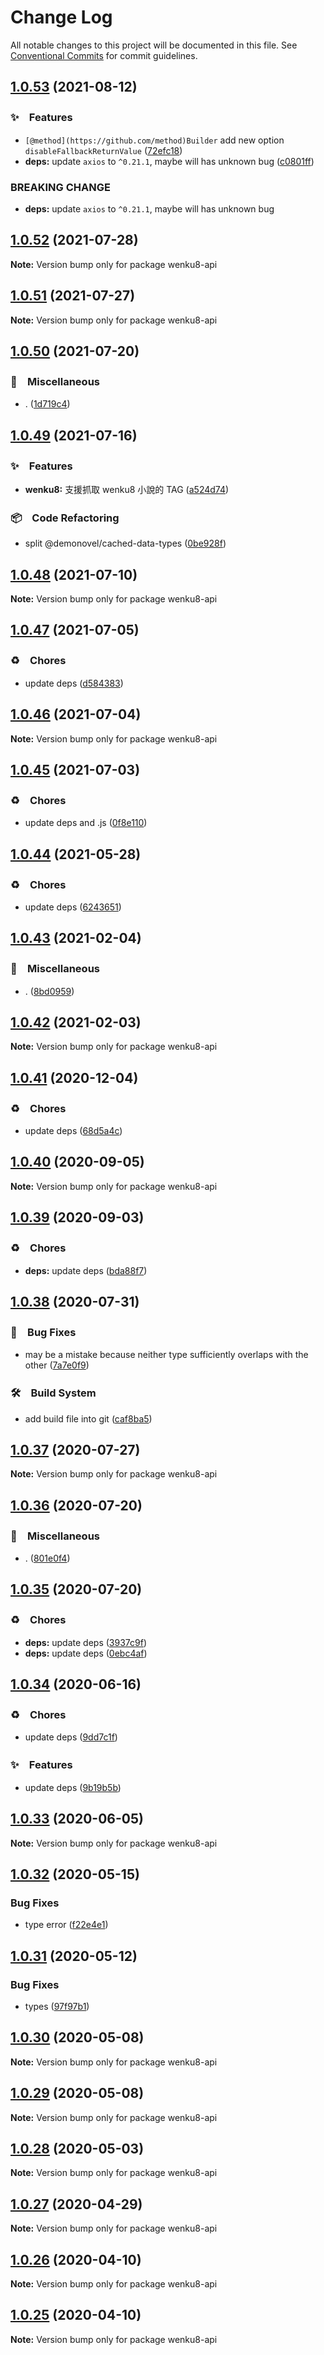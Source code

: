 # Change Log

All notable changes to this project will be documented in this file.
See [Conventional Commits](https://conventionalcommits.org) for commit guidelines.

## [1.0.53](https://github.com/bluelovers/ws-rest/compare/wenku8-api@1.0.52...wenku8-api@1.0.53) (2021-08-12)


### ✨　Features

* `[@method](https://github.com/method)Builder` add new option `disableFallbackReturnValue` ([72efc18](https://github.com/bluelovers/ws-rest/commit/72efc185609497962ba448b0afa46ae462b3c85d))
* **deps:** update `axios` to `^0.21.1`, maybe will has unknown bug ([c0801ff](https://github.com/bluelovers/ws-rest/commit/c0801ff1d842065f590434214286bccbf0a4f3de))


### BREAKING CHANGE

* **deps:** update `axios` to `^0.21.1`, maybe will has unknown bug





## [1.0.52](https://github.com/bluelovers/ws-rest/compare/wenku8-api@1.0.51...wenku8-api@1.0.52) (2021-07-28)

**Note:** Version bump only for package wenku8-api





## [1.0.51](https://github.com/bluelovers/ws-rest/compare/wenku8-api@1.0.50...wenku8-api@1.0.51) (2021-07-27)

**Note:** Version bump only for package wenku8-api





## [1.0.50](https://github.com/bluelovers/ws-rest/compare/wenku8-api@1.0.49...wenku8-api@1.0.50) (2021-07-20)


### 🔖　Miscellaneous

* . ([1d719c4](https://github.com/bluelovers/ws-rest/commit/1d719c4002fcca27ce0f598e9776e33892e27b5f))





## [1.0.49](https://github.com/bluelovers/ws-rest/compare/wenku8-api@1.0.48...wenku8-api@1.0.49) (2021-07-16)


### ✨　Features

* **wenku8:** 支援抓取 wenku8 小說的 TAG ([a524d74](https://github.com/bluelovers/ws-rest/commit/a524d74db653f527b4c71db45644afeb4b05651b))


### 📦　Code Refactoring

* split @demonovel/cached-data-types ([0be928f](https://github.com/bluelovers/ws-rest/commit/0be928fa38a56edea3444718e4762ec8653f9552))





## [1.0.48](https://github.com/bluelovers/ws-rest/compare/wenku8-api@1.0.47...wenku8-api@1.0.48) (2021-07-10)

**Note:** Version bump only for package wenku8-api





## [1.0.47](https://github.com/bluelovers/ws-rest/compare/wenku8-api@1.0.46...wenku8-api@1.0.47) (2021-07-05)


### ♻️　Chores

* update deps ([d584383](https://github.com/bluelovers/ws-rest/commit/d58438305e1a92d2f5cb598c14ae70081e8e850d))





## [1.0.46](https://github.com/bluelovers/ws-rest/compare/wenku8-api@1.0.45...wenku8-api@1.0.46) (2021-07-04)

**Note:** Version bump only for package wenku8-api





## [1.0.45](https://github.com/bluelovers/ws-rest/compare/wenku8-api@1.0.44...wenku8-api@1.0.45) (2021-07-03)


### ♻️　Chores

* update deps and .js ([0f8e110](https://github.com/bluelovers/ws-rest/commit/0f8e11034efcbb341219c706e731a851c881b8bf))





## [1.0.44](https://github.com/bluelovers/ws-rest/compare/wenku8-api@1.0.43...wenku8-api@1.0.44) (2021-05-28)


### ♻️　Chores

* update deps ([6243651](https://github.com/bluelovers/ws-rest/commit/6243651447df13ddfb9eb5316af30b849771e617))





## [1.0.43](https://github.com/bluelovers/ws-rest/compare/wenku8-api@1.0.42...wenku8-api@1.0.43) (2021-02-04)


### 🔖　Miscellaneous

* . ([8bd0959](https://github.com/bluelovers/ws-rest/commit/8bd0959c91aa2315276e6fd7c805c0c36373f595))





## [1.0.42](https://github.com/bluelovers/ws-rest/compare/wenku8-api@1.0.41...wenku8-api@1.0.42) (2021-02-03)

**Note:** Version bump only for package wenku8-api





## [1.0.41](https://github.com/bluelovers/ws-rest/compare/wenku8-api@1.0.40...wenku8-api@1.0.41) (2020-12-04)


### ♻️　Chores

* update deps ([68d5a4c](https://github.com/bluelovers/ws-rest/commit/68d5a4c1b9799d3028b645310b58f452dd7f5c03))





## [1.0.40](https://github.com/bluelovers/ws-rest/compare/wenku8-api@1.0.39...wenku8-api@1.0.40) (2020-09-05)

**Note:** Version bump only for package wenku8-api





## [1.0.39](https://github.com/bluelovers/ws-rest/compare/wenku8-api@1.0.38...wenku8-api@1.0.39) (2020-09-03)


### ♻️　Chores

* **deps:** update deps ([bda88f7](https://github.com/bluelovers/ws-rest/commit/bda88f7b9dd10e80929deb623e3f4941655e7c5b))





## [1.0.38](https://github.com/bluelovers/ws-rest/compare/wenku8-api@1.0.37...wenku8-api@1.0.38) (2020-07-31)


### 🐛　Bug Fixes

* may be a mistake because neither type sufficiently overlaps with the other ([7a7e0f9](https://github.com/bluelovers/ws-rest/commit/7a7e0f908f6cc0a32cfc2fdf963dcc765d19b562))


### 🛠　Build System

* add build file into git ([caf8ba5](https://github.com/bluelovers/ws-rest/commit/caf8ba5fc11fb02b76fa845cff137922378d6e46))





## [1.0.37](https://github.com/bluelovers/ws-rest/compare/wenku8-api@1.0.36...wenku8-api@1.0.37) (2020-07-27)

**Note:** Version bump only for package wenku8-api





## [1.0.36](https://github.com/bluelovers/ws-rest/compare/wenku8-api@1.0.35...wenku8-api@1.0.36) (2020-07-20)


### 🔖　Miscellaneous

* . ([801e0f4](https://github.com/bluelovers/ws-rest/commit/801e0f4ff7bd29c81e67934636f57e57d0d01c74))





## [1.0.35](https://github.com/bluelovers/ws-rest/compare/wenku8-api@1.0.34...wenku8-api@1.0.35) (2020-07-20)


### ♻️　Chores

* **deps:** update deps ([3937c9f](https://github.com/bluelovers/ws-rest/commit/3937c9f90040c4804c841bcb40fbe90e9654a652))
* **deps:** update deps ([0ebc4af](https://github.com/bluelovers/ws-rest/commit/0ebc4af0fd3c2fa7f74dfdaf32be84d657c4209c))





## [1.0.34](https://github.com/bluelovers/ws-rest/compare/wenku8-api@1.0.33...wenku8-api@1.0.34) (2020-06-16)


### ♻️　Chores

*  update deps ([9dd7c1f](https://github.com/bluelovers/ws-rest/commit/9dd7c1fc5b40ac28a6f928c89dbf36be1add89c6))


### ✨　Features

*  update deps ([9b19b5b](https://github.com/bluelovers/ws-rest/commit/9b19b5bf40d40a9761fc01fe7daa630fcf4df1e8))





## [1.0.33](https://github.com/bluelovers/ws-rest/compare/wenku8-api@1.0.32...wenku8-api@1.0.33) (2020-06-05)

**Note:** Version bump only for package wenku8-api





## [1.0.32](https://github.com/bluelovers/ws-rest/compare/wenku8-api@1.0.31...wenku8-api@1.0.32) (2020-05-15)


### Bug Fixes

* type error ([f22e4e1](https://github.com/bluelovers/ws-rest/commit/f22e4e10b17b27a26188ed3c80e78bdf83425aec))





## [1.0.31](https://github.com/bluelovers/ws-rest/compare/wenku8-api@1.0.30...wenku8-api@1.0.31) (2020-05-12)


### Bug Fixes

* types ([97f97b1](https://github.com/bluelovers/ws-rest/commit/97f97b1ef461c1e46893b1d2df329782e0e9a8da))





## [1.0.30](https://github.com/bluelovers/ws-rest/compare/wenku8-api@1.0.29...wenku8-api@1.0.30) (2020-05-08)

**Note:** Version bump only for package wenku8-api





## [1.0.29](https://github.com/bluelovers/ws-rest/compare/wenku8-api@1.0.28...wenku8-api@1.0.29) (2020-05-08)

**Note:** Version bump only for package wenku8-api





## [1.0.28](https://github.com/bluelovers/ws-rest/compare/wenku8-api@1.0.27...wenku8-api@1.0.28) (2020-05-03)

**Note:** Version bump only for package wenku8-api





## [1.0.27](https://github.com/bluelovers/ws-rest/compare/wenku8-api@1.0.26...wenku8-api@1.0.27) (2020-04-29)

**Note:** Version bump only for package wenku8-api





## [1.0.26](https://github.com/bluelovers/ws-rest/compare/wenku8-api@1.0.25...wenku8-api@1.0.26) (2020-04-10)

**Note:** Version bump only for package wenku8-api





## [1.0.25](https://github.com/bluelovers/ws-rest/compare/wenku8-api@1.0.24...wenku8-api@1.0.25) (2020-04-10)

**Note:** Version bump only for package wenku8-api
